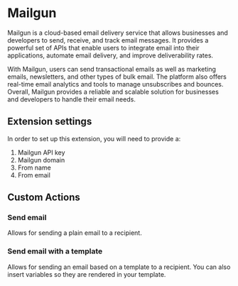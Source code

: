 # Mailgun

Mailgun is a cloud-based email delivery service that allows businesses and developers to send, receive, and track email messages. It provides a powerful set of APIs that enable users to integrate email into their applications, automate email delivery, and improve deliverability rates. 

With Mailgun, users can send transactional emails as well as marketing emails, newsletters, and other types of bulk email. The platform also offers real-time email analytics and tools to manage unsubscribes and bounces. Overall, Mailgun provides a reliable and scalable solution for businesses and developers to handle their email needs.

## Extension settings

In order to set up this extension, you will need to provide a:

1. Mailgun API key
2. Mailgun domain
3. From name
4. From email

## Custom Actions

### Send email

Allows for sending a plain email to a recipient.

### Send email with a template

Allows for sending an email based on a template to a recipient. You can also insert variables so they are rendered in your template.
